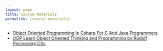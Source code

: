 ```yaml
---
layout: page
title: Course Materials
permalink: /course-materials/
---
```


* [Object Oriented Programming In Csharp For C And Java Programmers](static_files/materail/Books/Object_Oriented_Programming_In_Csharp_For_C_And_Java_Programmers.pdf)
* [OOP Learn Object Oriented Thinking and Programming by:Rudolf Pecinovský,CSc](static_files/materail/Books/11_The_Smarter_Student_Skills_And_Strategies_for_Success_at_University.pdf)
